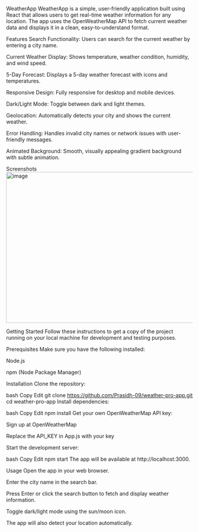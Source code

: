 
WeatherApp
WeatherApp is a simple, user-friendly application built using React that allows users to get real-time weather information for any location. The app uses the OpenWeatherMap API to fetch current weather data and displays it in a clean, easy-to-understand format.

Features
Search Functionality: Users can search for the current weather by entering a city name.

Current Weather Display: Shows temperature, weather condition, humidity, and wind speed.

5-Day Forecast: Displays a 5-day weather forecast with icons and temperatures.

Responsive Design: Fully responsive for desktop and mobile devices.

Dark/Light Mode: Toggle between dark and light themes.

Geolocation: Automatically detects your city and shows the current weather.

Error Handling: Handles invalid city names or network issues with user-friendly messages.

Animated Background: Smooth, visually appealing gradient background with subtle animation.

Screenshots
<img width="743" height="407" alt="image" src="https://github.com/user-attachments/assets/a95ea02b-a2c4-48c1-8985-4851ea38742c" />

Getting Started
Follow these instructions to get a copy of the project running on your local machine for development and testing purposes.

Prerequisites
Make sure you have the following installed:

Node.js

npm (Node Package Manager)

Installation
Clone the repository:

bash
Copy
Edit
git clone https://github.com/Prasidh-09/weather-pro-app.git
cd weather-pro-app
Install dependencies:

bash
Copy
Edit
npm install
Get your own OpenWeatherMap API key:

Sign up at OpenWeatherMap

Replace the API_KEY in App.js with your key

Start the development server:

bash
Copy
Edit
npm start
The app will be available at http://localhost:3000.

Usage
Open the app in your web browser.

Enter the city name in the search bar.

Press Enter or click the search button to fetch and display weather information.

Toggle dark/light mode using the sun/moon icon.

The app will also detect your location automatically.

